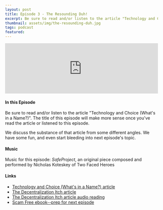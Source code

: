 ```yaml
---
layout: post
title: Episode 3 - The Resounding Duh!
excerpt: Be sure to read and/or listen to the article "Technology and Choice (What's in a Name?). The title of this episode will make more sense once you've read the article or listened to this episode.
thumbnail: assets/img/the-resounding-duh.jpg
tags: podcast
featured:
---
```


<iframe width="100%" height="166" scrolling="no" frameborder="no" src="https://w.soundcloud.com/player/?url=https%3A//api.soundcloud.com/tracks/259650539&amp;color=ff5500&amp;auto_play=false&amp;hide_related=false&amp;show_comments=true&amp;show_user=true&amp;show_reposts=false"></iframe>

#### In this Episode

Be sure to read and/or listen to the article "Technology and Choice (What's in a Name?)". The title of this episode will make more sense once you've read the article or listened to this episode.

We discuss the substance of that article from some different angles. We have some fun, and even start bleeding into next episode's topic.

#### Music

Music for this episode: *SafeProject*, an original piece composed and performed by Nicholas Koteskey of Two Faced Heroes

#### Links

* [Technology and Choice (What's in a Name?) article](https://letstalkbitcoin.com/blog/post/technology-and-choice-article-whats-in-a-name)
* [The Decentralization Itch article](http://www.safecrossroads.net/articles/the-decentralization-itch-3/)
* [The Decentralization Itch article audio reading](https://soundcloud.com/safecrossroads/the-decentralization-itch)
* [Scam Free ebook--prep for next episode](http://livsensical.com/scamfree)
